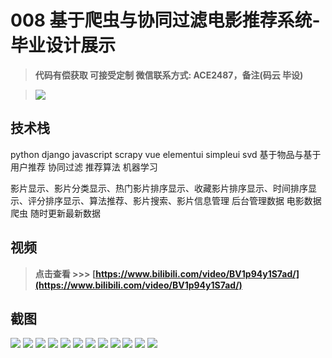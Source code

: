 # 008 基于爬虫与协同过滤电影推荐系统-毕业设计展示

> **代码有偿获取 可接受定制 微信联系方式: ACE2487，备注(码云 毕设)**

> ![](./qrcode.jpg)

## 技术栈
python django javascript scrapy vue elementui simpleui svd 基于物品与基于用户推荐 协同过滤 推荐算法 机器学习

影片显示、影片分类显示、热门影片排序显示、收藏影片排序显示、时间排序显示、评分排序显示、算法推荐、影片搜索、影片信息管理 后台管理数据 电影数据爬虫 随时更新最新数据

## 视频

> **点击查看 \>\>\> [https://www.bilibili.com/video/BV1p94y1S7ad/](https://www.bilibili.com/video/BV1p94y1S7ad/)**

## 截图

![](./01.png)
![](./02.png)
![](./03.png)
![](./04.png)
![](./05.png)
![](./06.png)
![](./07.png)
![](./08.png)
![](./09.png)
![](./10.png)
![](./11.png)
![](./12.png)
